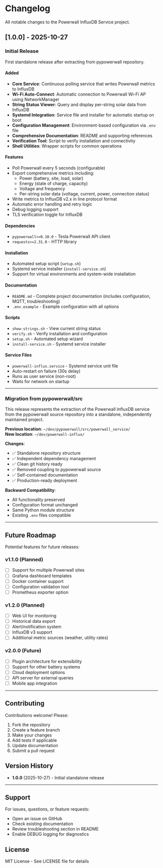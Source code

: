 # Changelog

All notable changes to the Powerwall InfluxDB Service project.

## [1.0.0] - 2025-10-27

### Initial Release

First standalone release after extracting from pypowerwall repository.

#### Added
- **Core Service**: Continuous polling service that writes Powerwall metrics to InfluxDB
- **Wi-Fi Auto-Connect**: Automatic connection to Powerwall Wi-Fi AP using NetworkManager
- **String Status Viewer**: Query and display per-string solar data from InfluxDB
- **Systemd Integration**: Service file and installer for automatic startup on boot
- **Configuration Management**: Environment-based configuration via `.env` file
- **Comprehensive Documentation**: README and supporting references
- **Verification Tool**: Script to verify installation and connectivity
- **Shell Utilities**: Wrapper scripts for common operations

#### Features
- Poll Powerwall every 5 seconds (configurable)
- Export comprehensive metrics including:
  - Power (battery, site, load, solar)
  - Energy (state of charge, capacity)
  - Voltage and frequency
  - Per-string solar data (voltage, current, power, connection status)
- Write metrics to InfluxDB v2.x in line protocol format
- Automatic error handling and retry logic
- Debug logging support
- TLS verification toggle for InfluxDB

#### Dependencies
- `pypowerwall>=0.10.0` - Tesla Powerwall API client
- `requests>=2.31.0` - HTTP library

#### Installation
- Automated setup script (`setup.sh`)
- Systemd service installer (`install-service.sh`)
- Support for virtual environments and system-wide installation

#### Documentation
- `README.md` - Complete project documentation (includes configuration, MQTT, troubleshooting)
- `.env.example` - Example configuration with all options

#### Scripts
- `show-strings.sh` - View current string status
- `verify.sh` - Verify installation and configuration
- `setup.sh` - Automated setup wizard
- `install-service.sh` - Systemd service installer

#### Service Files
- `powerwall-influx.service` - Systemd service unit file
- Auto-restart on failure (30s delay)
- Runs as user service (non-root)
- Waits for network on startup

---

### Migration from pypowerwall/src

This release represents the extraction of the Powerwall InfluxDB service from the pypowerwall source repository into a standalone, independently maintained project.

**Previous location**: `~/dev/pypowerwall/src/powerwall_service/`  
**New location**: `~/dev/powerwall-influx/`

**Changes**:
- ✅ Standalone repository structure
- ✅ Independent dependency management
- ✅ Clean git history ready
- ✅ Removed coupling to pypowerwall source
- ✅ Self-contained documentation
- ✅ Production-ready deployment

**Backward Compatibility**:
- All functionality preserved
- Configuration format unchanged
- Same Python module structure
- Existing `.env` files compatible

---

## Future Roadmap

Potential features for future releases:

### v1.1.0 (Planned)
- [ ] Support for multiple Powerwall sites
- [ ] Grafana dashboard templates
- [ ] Docker container support
- [ ] Configuration validation tool
- [ ] Prometheus exporter option

### v1.2.0 (Planned)
- [ ] Web UI for monitoring
- [ ] Historical data export
- [ ] Alert/notification system
- [ ] InfluxDB v3 support
- [ ] Additional metric sources (weather, utility rates)

### v2.0.0 (Future)
- [ ] Plugin architecture for extensibility
- [ ] Support for other battery systems
- [ ] Cloud deployment options
- [ ] API server for external queries
- [ ] Mobile app integration

---

## Contributing

Contributions welcome! Please:
1. Fork the repository
2. Create a feature branch
3. Make your changes
4. Add tests if applicable
5. Update documentation
6. Submit a pull request

## Version History

- **1.0.0** (2025-10-27) - Initial standalone release

---

## Support

For issues, questions, or feature requests:
- Open an issue on GitHub
- Check existing documentation
- Review troubleshooting section in README
- Enable DEBUG logging for diagnostics

## License

MIT License - See LICENSE file for details
